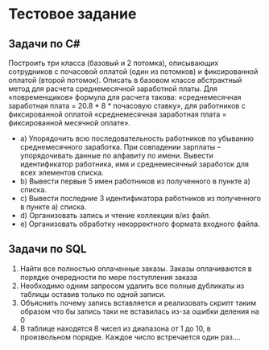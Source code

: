 # Тестовое задание
## Задачи по C#
Построить три класса (базовый и 2 потомка), описывающих сотрудников с почасовой оплатой (один из потомков) и фиксированной оплатой (второй потомок). Описать в базовом классе абстрактный метод для расчета среднемесячной заработной платы. Для «повременщиков» формула для расчета такова: «среднемесячная заработная плата = 20.8 * 8 * почасовую ставку», для работников с фиксированной оплатой «среднемесячная заработная плата = фиксированной месячной оплате».

* a) Упорядочить всю последовательность работников по убыванию среднемесячного заработка. При совпадении зарплаты – упорядочивать данные по алфавиту по имени. Вывести идентификатор работника, имя и среднемесячный заработок для всех элементов списка.
* b) Вывести первые 5 имен работников из полученного в пункте а) списка.
* c) Вывести последние 3 идентификатора работников из полученного в пункте а) списка.
* d) Организовать запись и чтение коллекции в/из файл.
* e) Организовать обработку некорректного формата входного файла.

## Задачи по SQL
1. Найти все полностью оплаченные заказы. Заказы оплачиваются в порядке очередности по мере поступления заказа
2. Необходимо одним запросом удалить все полные дубликаты из таблицы оставив только по одной записи.
3. Объяснить почему запись вставляется и реализовать скрипт таким образом что бы запись таки не вставилась из-за ошибки деления на 0
4. В таблице находятся 8 чисел из диапазона от 1 до 10, в произвольном порядке. Каждое число встречается один раз....